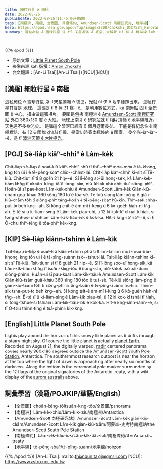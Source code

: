 ```yaml
---
title: 細粒行星 ê 南極
date: 2022-08-26
publishdate: 2022-08-26T11:45:00+0800
tags: [南極洲, 南極, 全景圖, 南極條約, Amundsen-Scott 南極研究站, 地平線]
hero: https://apod.nasa.gov/apod/fap/image/2208/Chokshi_DSC7584_Panorama_c1024.jpg
summary: 這粒小粒 ê 雪球行星 浮 tī 天星滿滿 ê 夜空，光線就 ùi 伊 ê 地平線 leh 發光。

---
```


{{% apod %}}

- 原始文章：[Little Planet South Pole](https://apod.nasa.gov/apod/ap220826.html)
- 影像來源 kah [版權][copyright]：[Aman Chokshi](https://www.instagram.com/aman_chokshi)
- 台文翻譯：[An-Li Tsai][An-Li Tsai] ([NCU][NCU])

## [漢羅] 細粒行星 ê 南極
這粒細粒 ê 雪球行星 浮 tī 天星滿滿 ê 夜空，光就 ùi 伊 ê 地平線照出來。
這粒行星其實是 [地球][planet Earth]。
這張是 tī 8 月 21 翕--ê。
是利用數位方式，kā [南極點][nadir] 囥 tī 全景圖 ê 中心，扭曲做這張相片。
範圍是包括 南極洲 ê [Amundsen-Scott 南極研究站][Amundsen-Scott South Pole Station] 外口 360x180 度 ê 大細。
地球上南爿 ê 研究站就 tī 相片頂懸 ê 地平線附近。
天色差不多欲光矣。
是講這个暗暝已經有 6 個月遐爾長矣。
下底是有紀念性 ê 南極標誌，有 12 支國旗 chhāi tī 遐，是當初時簽南極條約 ê 國家。
彼个光-iàⁿ-iàⁿ--ê，是 tī [澳洲天頂 ê 大片極光][aurora australis t]。


## [POJ] Sè-lia̍p kiâⁿ-chhiⁿ ê Lâm-ke̍k
Chit-lia̍p sè-lia̍p ê soat-kiû kiâⁿ-chhiⁿ phû tī thiⁿ-chhiⁿ móa-móa ê iā-khong, kng to̍h ùi i ê tē-pêng-sòaⁿ chiò--chhut-lâi.
Chit-lia̍p kiâⁿ-chhiⁿ kî-si̍t sī Tē-kiû.
Chit-tiuⁿ sī tī 8 goe̍h 21 hip--ê.
Sī lī-iōng só͘-ūi hong-sek, kā Lâm-ke̍k-tiám khǹg tī choân-kéng-tô͘ ê tiong-sim, niú-khiok chò chit-tiuⁿ siòng-phìⁿ.
Hoān-ûi sī pau-koat Lâm-ke̍k-chiu ê Amundsen-Scott Lâm-ke̍k Gián-kiù-chām gōa-kháu 360 sêng 180 tō͘ ê tōa-sè.
Tē-kiû siōng lâm-pêng ê gián-kiù-chām to̍h tī siòng-phìⁿ téng-koân ê tē-pêng-sòaⁿ hū-kīn.
Thiⁿ-sek chha-put-to beh kng--ah.
Sī kóng chit-ê àm-mî í-keng ū 6 kò-goe̍h hiah-nī tn̂g--ah.
Ē-té sī ū kì-liām-sèng ê Lâm-ke̍k piau-chì, ū 12 ki kok-kî chhāi tī hiah, sī tong-chhoe-sî chhiam Lâm-ke̍k-tiâu-iok ê kok-ka.
Hit-ê kng-iàⁿ-iàⁿ--ê, sī tī Ò-chiu thiⁿ-téng ê tōa-phìⁿ ke̍k-kng.

## [KIP] Sè-lia̍p kiânn-tshinn ê Lâm-ki̍k
Tsit-lia̍p sè-lia̍p ê suat-kiû kiânn-tshinn phû tī thinn-tshinn muá-muá ê iā-khong, kng to̍h uì i ê tē-pîng-suànn tsiò--tshut-lâi.
Tsit-lia̍p kiânn-tshinn kî-si̍t sī Tē-kiû.
Tsit-tiunn sī tī 8 gue̍h 21 hip--ê.
Sī lī-iōng sóo-uī hong-sik, kā Lâm-ki̍k-tiám khǹg tī tsuân-kíng-tôo ê tiong-sim, niú-khiok tsò tsit-tiunn siòng-phìnn.
Huān-uî sī pau-kuat Lâm-ki̍k-tsiu ê Amundsen-Scott Lâm-ki̍k Gián-kiù-tsām guā-kháu 360 sîng 180 tōo ê tuā-sè.
Tē-kiû siōng lâm-pîng ê gián-kiù-tsām to̍h tī siòng-phìnn tíng-kuân ê tē-pîng-suànn hū-kīn.
Thinn-sik tsha-put-to beh kng--ah.
Sī kóng tsit-ê àm-mî í-king ū 6 kò-gue̍h hiah-nī tn̂g--ah.
Ē-té sī ū kì-liām-sìng ê Lâm-ki̍k piau-tsì, ū 12 ki kok-kî tshāi tī hiah, sī tong-tshue-sî tshiam Lâm-ki̍k-tiâu-iok ê kok-ka.
Hit-ê kng-iànn-iànn--ê, sī tī Ò-tsiu thinn-tíng ê tuā-phìnn ki̍k-kng.

## [English] Little Planet South Pole
Lights play around the horizon of this snowy little planet as it drifts through a starry night sky.
Of course the little planet is actually [planet Earth][planet Earth].
Recorded on August 21, the digitally warped, [nadir][nadir] centered panorama covers nearly 360x180 degrees outside the [Amundsen-Scott South Pole Station][Amundsen-Scott South Pole Station], Antarctica.
The southernmost research outpost is near the horizon at the top where the light of dawn is approaching after nearly six months of darkness.
Along the bottom is the ceremonial pole marker surrounded by the 12 flags of the original signatories of the Antarctic treaty, with a wild display of the [aurora australis][aurora australis e] above.



## 詞彙學習（漢羅/POJ/KIP/華語/English）
- 【全景圖】choân-kéng-tô͘/tsuân-kíng-tôo/全景圖/panorama
- 【南極洲】Lâm-ke̍k-chiu/Lâm-ki̍k-tsiu/南極洲/Antarctica
- 【Amundsen-Scott 南極研究站】Amundsen-Scott Lâm-ke̍k gián-kiù-chām/Amundsen-Scott Lâm-ki̍k gián-kiù-tsām/阿蒙森-史考特南極站/the Amundsen-Scott South Pole Station
- 【南極條約】Lâm-ke̍k-tiâu-iok/Lâm-ki̍k-tiâu-iok/南極條約/the Antarctic treaty
- 【地平線】tē-pêng-sòaⁿ/tē-pîng-suànn/地平線/hoirzon


{{% /apod %}}
[An-Li Tsai]: mailto:thianbun.taigi@gmail.com
[NCU]: https://www.astro.ncu.edu.tw

[copyright]: https://apod.nasa.gov/apod/fap/lib/about_apod.html#srapply

[planet Earth]:https://earthobservatory.nasa.gov/blogs/
[nadir]:https://upload.wikimedia.org/wikipedia/commons/thumb/4/47/Zenith-Nadir-Horizon.svg/1000px-Zenith-Nadir-Horizon.svg.png
[Amundsen-Scott South Pole Station]:https://www.nsf.gov/geo/opp/support/southp.jsp
[aurora australis e]:https://apod.nasa.gov/apod/ap220729.html
[aurora australis t]:https://apod.tw/daily/20220729/
